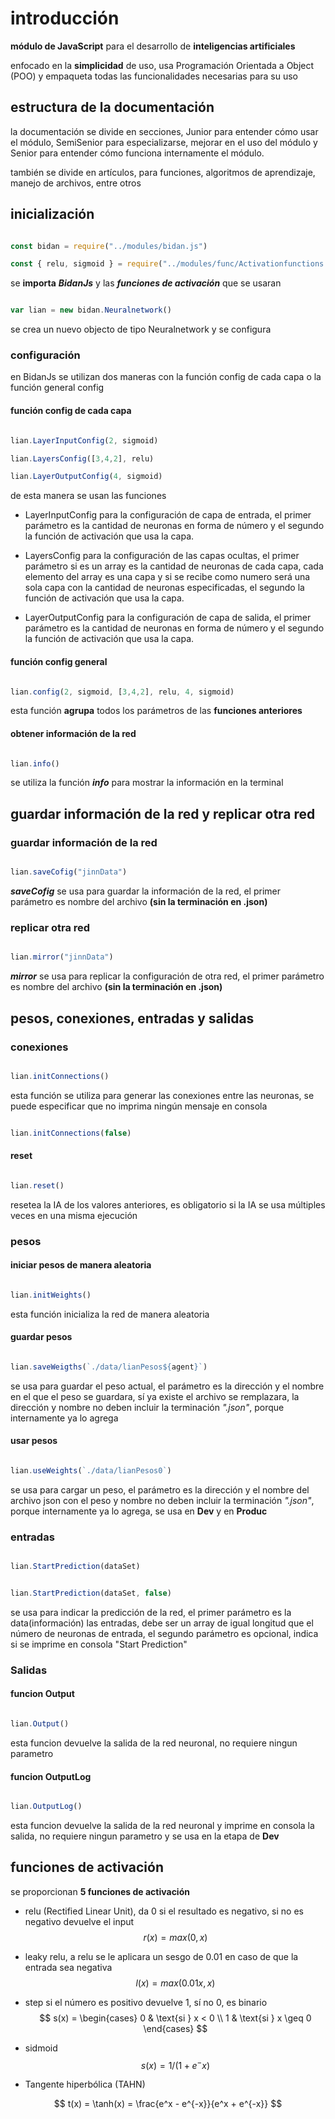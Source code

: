 # introducción 

**módulo de JavaScript** para el desarrollo de **inteligencias artificiales** 

enfocado en la **simplicidad** de uso, usa Programación Orientada a Object (POO) y empaqueta todas las funcionalidades necesarias para su uso 

## estructura de la documentación 

la documentación se divide en secciones, Junior para entender cómo usar el módulo, SemiSenior para especializarse, mejorar en el uso del módulo y Senior para entender cómo funciona internamente el módulo. 

 
 

también se divide en artículos, para funciones, algoritmos de aprendizaje, manejo de archivos, entre otros 

## inicialización  

~~~ JavaScript 

const bidan = require("../modules/bidan.js") 

const { relu, sigmoid } = require("../modules/func/Activationfunctions.js") 

~~~ 

se **importa** ***BidanJs*** y las ***funciones de activación*** que se usaran 

~~~ JavaScript 

var lian = new bidan.Neuralnetwork() 

~~~ 

 
 

se crea un nuevo objecto de tipo Neuralnetwork y se configura 

 
 

### configuración 

en BidanJs se utilizan dos maneras con la función config de cada capa o la función general config 

 
 

#### función config de cada capa 

~~~ JavaScript 

lian.LayerInputConfig(2, sigmoid) 

lian.LayersConfig([3,4,2], relu) 

lian.LayerOutputConfig(4, sigmoid) 

~~~ 

de esta manera se usan las funciones 

+ LayerInputConfig para la configuración de capa de entrada, el primer parámetro es la cantidad de neuronas en forma de número y el segundo la función de activación que usa la capa. 

 
 

+ LayersConfig para la configuración de las capas ocultas, el primer parámetro si es un array es la cantidad de neuronas de cada capa, cada elemento del array es una capa y si se recibe como numero será una sola capa con la cantidad de neuronas especificadas, el segundo la función de activación que usa la capa. 

 
 

+ LayerOutputConfig para la configuración de capa de salida, el primer parámetro es la cantidad de neuronas en forma de número y el segundo la función de activación que usa la capa. 

 
 

#### función config  general 

~~~ JavaScript 

lian.config(2, sigmoid, [3,4,2], relu, 4, sigmoid) 

~~~ 

esta función **agrupa** todos los parámetros de las **funciones anteriores** 

 
 
 

#### obtener información de la red 

 
 

~~~ JavaScript 

lian.info() 

~~~ 

se utiliza la función ***info*** para mostrar la información en la terminal 

 
 

## guardar información de la red y replicar otra red 

### guardar información de la red 

~~~ JavaScript 

lian.saveCofig("jinnData") 

~~~ 

***saveCofig*** se usa para guardar la información de la red, el primer parámetro es nombre del archivo **(sin la terminación en .json)** 

 
 
 

### replicar otra red 

~~~ JavaScript 

lian.mirror("jinnData") 

~~~ 

***mirror*** se usa para replicar la configuración de otra red, el primer parámetro es nombre del archivo **(sin la terminación en .json)** 


## pesos, conexiones, entradas y salidas 

 
 

### conexiones 

~~~ JavaScript 

lian.initConnections() 

~~~ 

esta función se utiliza para generar las conexiones entre las neuronas, se puede especificar que no imprima ningún mensaje en consola 

~~~ JavaScript 

lian.initConnections(false) 

~~~ 

 
 

#### reset 

~~~ JavaScript 

lian.reset() 

~~~ 

resetea la IA de los valores anteriores, es obligatorio si la IA se usa múltiples veces en una misma ejecución 

 
 

### pesos 

#### iniciar pesos de manera aleatoria 

~~~ JavaScript 

lian.initWeights() 

~~~ 

esta función inicializa la red de manera aleatoria 

 
 

#### guardar pesos 

~~~ JavaScript 

lian.saveWeigths(`./data/lianPesos${agent}`) 

~~~ 

se usa para guardar el peso actual, el parámetro es la dirección y el nombre en el que el peso se guardara, sí ya existe el archivo se remplazara, la dirección y nombre no deben incluir la terminación *".json"*, porque internamente ya lo agrega 

 
 

#### usar pesos 

~~~ JavaScript 

lian.useWeights(`./data/lianPesos0`) 

~~~ 

se usa para cargar un peso, el parámetro es la dirección y el nombre del archivo json con el peso y nombre no deben incluir la terminación *".json"*, porque internamente ya lo agrega, se usa en **Dev** y en **Produc** 

 
 

### entradas 

~~~ JavaScript 

lian.StartPrediction(dataSet) 

~~~ 

~~~ JavaScript 

lian.StartPrediction(dataSet, false) 

~~~ 

se usa para indicar la predicción de la red, el primer parámetro es la data(información) las entradas, debe ser un array de igual longitud que el número de neuronas de entrada, el segundo parámetro es opcional, indica si se imprime en consola "Start Prediction" 

### Salidas

#### funcion Output
~~~ JavaScript 

lian.Output() 

~~~
esta funcion devuelve la salida de la red neuronal, no requiere ningun parametro

#### funcion OutputLog
~~~ JavaScript 

lian.OutputLog() 

~~~
esta funcion devuelve la salida de la red neuronal y imprime en consola la salida, no requiere ningun parametro y se usa en la etapa de **Dev**

 
 

## funciones de activación 

se proporcionan **5 funciones de activación** 

+ relu (Rectified Linear Unit), da 0 si el resultado es negativo, si no es negativo devuelve el input  
$$
r(x) = max(0,x)
$$

+ leaky relu, a relu se le aplicara un sesgo de 0.01 en caso de que la entrada sea negativa 
$$
l(x) = max(0.01x,x)
$$
+ step si el número es positivo devuelve 1, sí no 0, es binario 
$$
s(x) =
\begin{cases}
0 & \text{si } x < 0 \\
1 & \text{si } x \geq 0
\end{cases}
$$
+ sidmoid
$$
s(x) = 1 / (1 + e^-x)
$$ 

+ Tangente hiperbólica (TAHN) 

$$
t(x) = \tanh(x) = \frac{e^x - e^{-x}}{e^x + e^{-x}}
$$
